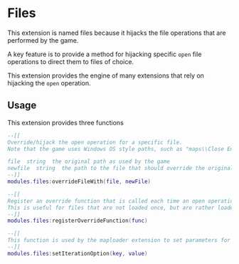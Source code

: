 # Files
This extension is named files because it hijacks the file operations that are performed by the game.

A key feature is to provide a method for hijacking specific `open` file operations to direct them to files of choice.

This extension provides the engine of many extensions that rely on hijacking the `open` operation.

## Usage
This extension provides three functions
```lua
--[[
Override/hijack the open operation for a specific file.
Note that the game uses Windows OS style paths, such as "maps\\Close Encounters.map"

file  string  the original path as used by the game
newfile  string  the path to the file that should override the original
--]]
modules.files:overrideFileWith(file, newFile)

--[[
Register an override function that is called each time an open operation is called.
This is useful for files that are not loaded once, but are rather loaded more often during the game.
--]]
modules.files:registerOverrideFunction(func)

--[[
This function is used by the maploader extension to set parameters for the game's .amp and .sav file loading
--]]
modules.files:setIterationOption(key, value)
```
